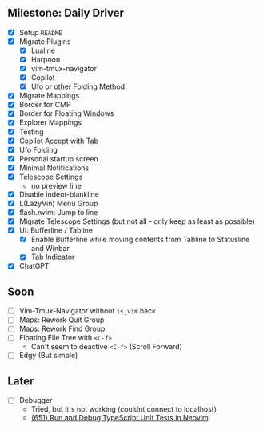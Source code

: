 ## Milestone: Daily Driver

- [x] Setup `README`
- [x] Migrate Plugins
  - [x] Lualine
  - [x] Harpoon
  - [x] vim-tmux-navigator
  - [x] Copilot
  - [x] Ufo or other Folding Method
- [x] Migrate Mappings
- [x] Border for CMP
- [x] Border for Floating Windows
- [x] Explorer Mappings
- [x] Testing
- [x] Copilot Accept with Tab
- [x] Ufo Folding
- [x] Personal startup screen
- [x] Minimal Notifications
- [x] Telescope Settings
  - no preview line
- [x] Disable indent-blankline
- [x] L(LazyVin) Menu Group
- [x] flash.nvim: Jump to line
- [x] Migrate Telescope Settings (but not all - only keep as least as possible)
- [x] UI: Bufferline / Tabline
  - [x] Enable Bufferline while moving contents from Tabline to Statusline and Winbar
  - [x] Tab Indicator
- [x] ChatGPT

## Soon

- [ ] Vim-Tmux-Navigator without `is_vim` hack
- [ ] Maps: Rework Quit Group
- [ ] Maps: Rework Find Group
- [ ] Floating File Tree with `<C-f>`
  - Can't seem to deactive `<C-f>` (Scroll Forward)
- [ ] Edgy (But simple)

## Later

- [ ] Debugger
  - Tried, but it's not working (couldnt connect to localhost)
  - [(651) Run and Debug TypeScript Unit Tests in Neovim](https://www.youtube.com/watch?v=7Nt8n3rjfDY&list=WL&index=1)
